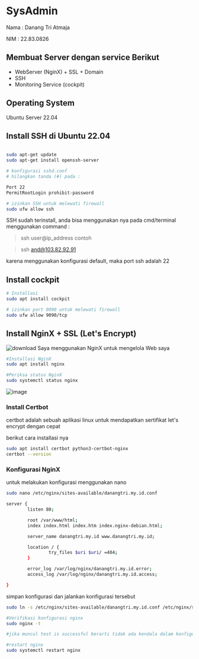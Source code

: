 # SysAdmin

Nama  : Danang Tri Atmaja

NIM   : 22.83.0826

## Membuat Server dengan service Berikut
- WebServer (NginX) + SSL + Domain
- SSH
- Monitoring Service (cockpit)

## Operating System
Ubuntu Server 22.04

## Install SSH di Ubuntu 22.04
```bash

sudo apt-get update
sudo apt-get install openssh-server

# konfigurasi sshd.conf
# hilangkan tanda (#) pada :

Port 22
PermitRootLogin prohibit-password

# izinkan SSH untuk melewati firewall
sudo ufw allow ssh
```
SSH sudah terinstall, anda bisa menggunakan nya pada cmd/terminal
menggunakan command :

> ssh user@ip_address
contoh

> ssh and@103.82.92.91

karena menggunakan konfigurasi default, maka port ssh adalah 22

## Install cockpit
```bash
# Installasi 
sudo apt install cockpit

# izinkan port 9090 untuk melewati firewall
sudo ufw allow 9090/tcp
```
## Install NginX + SSL (Let's Encrypt)
![download](https://github.com/dword32bit/SysAdmin/assets/114817148/e3318239-a3a4-449d-bd86-79edc65c4b7f)
Saya menggunakan NginX untuk mengelola Web saya

```bash
#Installasi NginX
sudo apt install nginx

#Periksa status NginX
sudo systemctl status nginx
```
![image](https://github.com/dword32bit/SysAdmin/assets/114817148/4640fe36-9040-4bf5-ad76-410252ad6855)

### Install Certbot
certbot adalah sebuah aplikasi linux untuk mendapatkan sertifikat let's encrypt dengan cepat

berikut cara installasi nya
```bash
sudo apt install certbot python3-certbot-nginx
certbot --version
```
### Konfigurasi NginX
untuk melakukan konfigurasi menggunakan nano
```bash
sudo nano /etc/nginx/sites-available/danangtri.my.id.conf
```
```bash
server {
        listen 80;

        root /var/www/html;
        index index.html index.htm index.nginx-debian.html;

        server_name danangtri.my.id www.danangtri.my.id;

        location / {
                try_files $uri $uri/ =404;
        }

        error_log /var/log/nginx/danangtri.my.id.error;
        access_log /var/log/nginx/danangtri.my.id.access;

}
```
simpan konfigurasi dan jalankan konfigurasi tersebut
```bash
sudo ln -s /etc/nginx/sites-available/danangtri.my.id.conf /etc/nginx/sites-enabled/danangtri.my.id.conf

#Verifikasi konfigurasi nginx
sudo nginx -t

#jika muncul test is successful berarti tidak ada kendala dalam konfigurasi nginx

#restart nginx
sudo systemctl restart nginx
```
